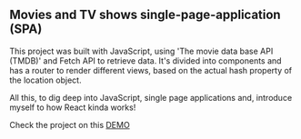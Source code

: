 ## Movies and TV shows single-page-application (SPA)

This project was built with JavaScript, using 'The movie data base API (TMDB)' and Fetch API to retrieve data.
It's divided into components and has a router to render different views, based on the actual hash property of the location object.

All this, to dig deep into JavaScript, single page applications and, introduce myself to how React kinda works!

Check the project on this [DEMO](https://view-app-cr.web.app/)